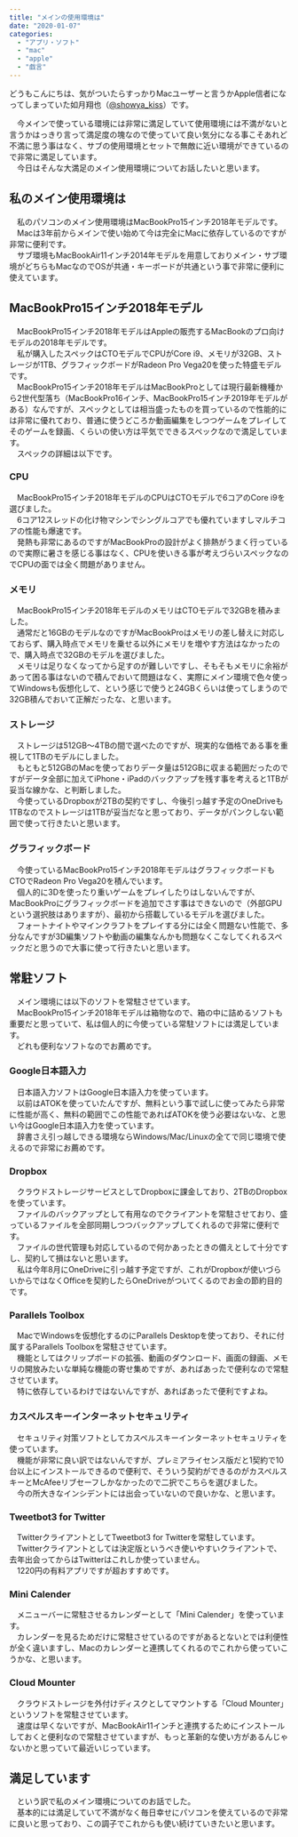 ```yaml
---
title: "メインの使用環境は"
date: "2020-01-07"
categories: 
  - "アプリ・ソフト"
  - "mac"
  - "apple"
  - "戯言"
---
```


どうもこんにちは、気がついたらすっかりMacユーザーと言うかApple信者になってしまっていた如月翔也（[@showya\_kiss](http://twitter.com/showya_kiss)）です。  
  
　今メインで使っている環境には非常に満足していて使用環境には不満がないと言うかはっきり言って満足度の塊なので使っていて良い気分になる事こそあれど不満に思う事はなく、サブの使用環境とセットで無敵に近い環境ができているので非常に満足しています。  
　今日はそんな大満足のメイン使用環境についてお話したいと思います。  

## 私のメイン使用環境は

　私のパソコンのメイン使用環境はMacBookPro15インチ2018年モデルです。  
　Macは3年前からメインで使い始めて今は完全にMacに依存しているのですが非常に便利です。  
　サブ環境もMacBookAir11インチ2014年モデルを用意しておりメイン・サブ環境がどちらもMacなのでOSが共通・キーボードが共通という事で非常に便利に使えています。  

## MacBookPro15インチ2018年モデル

　MacBookPro15インチ2018年モデルはAppleの販売するMacBookのプロ向けモデルの2018年モデルです。  
　私が購入したスペックはCTOモデルでCPUがCore i9、メモリが32GB、ストレージが1TB、グラフィックボードがRadeon Pro Vega20を使った特盛モデルです。  
　MacBookPro15インチ2018年モデルはMacBookProとしては現行最新機種から2世代型落ち（MacBookPro16インチ、MacBookPro15インチ2019年モデルがある）なんですが、スペックとしては相当盛ったものを買っているので性能的には非常に優れており、普通に使うどころか動画編集をしつつゲームをプレイしてそのゲームを録画、くらいの使い方は平気でできるスペックなので満足しています。  
　スペックの詳細は以下です。  

### CPU

　MacBookPro15インチ2018年モデルのCPUはCTOモデルで6コアのCore i9を選びました。  
　6コア12スレッドの化け物マシンでシングルコアでも優れていますしマルチコアの性能も爆速です。  
　発熱も非常にあるのですがMacBookProの設計がよく排熱がうまく行っているので実際に暑さを感じる事はなく、CPUを使いきる事が考えづらいスペックなのでCPUの面では全く問題がありません。  

### メモリ

　MacBookPro15インチ2018年モデルのメモリはCTOモデルで32GBを積みました。  
　通常だと16GBのモデルなのですがMacBookProはメモリの差し替えに対応しておらず、購入時点でメモリを乗せる以外にメモリを増やす方法はなかったので、購入時点で32GBのモデルを選びました。  
　メモリは足りなくなってから足すのが難しいですし、そもそもメモリに余裕があって困る事はないので積んでおいて問題はなく、実際にメイン環境で色々使ってWindowsも仮想化して、という感じで使うと24GBくらいは使ってしまうので32GB積んでおいて正解だったな、と思います。  

### ストレージ

　ストレージは512GB〜4TBの間で選べたのですが、現実的な価格である事を重視して1TBのモデルにしました。  
　もともと512GBのMacを使っておりデータ量は512GBに収まる範囲だったのですがデータ全部に加えてiPhone・iPadのバックアップを残す事を考えると1TBが妥当な線かな、と判断しました。  
　今使っているDropboxが2TBの契約ですし、今後引っ越す予定のOneDriveも1TBなのでストレージは1TBが妥当だなと思っており、データがパンクしない範囲で使って行きたいと思います。  

### グラフィックボード

　今使っているMacBookPro15インチ2018年モデルはグラフィックボードもCTOでRadeon Pro Vega20を積んでいます。  
　個人的に3Dを使ったり重いゲームをプレイしたりはしないんですが、MacBookProにグラフィックボードを追加でさす事はできないので（外部GPUという選択肢はありますが）、最初から搭載しているモデルを選びました。  
　フォートナイトやマインクラフトをプレイする分には全く問題ない性能で、多分なんですが3D編集ソフトや動画の編集なんかも問題なくこなしてくれるスペックだと思うので大事に使って行きたいと思います。  

## 常駐ソフト

　メイン環境には以下のソフトを常駐させています。  
　MacBookPro15インチ2018年モデルは箱物なので、箱の中に詰めるソフトも重要だと思っていて、私は個人的に今使っている常駐ソフトには満足しています。  
　どれも便利なソフトなのでお薦めです。  

### Google日本語入力

　日本語入力ソフトはGoogle日本語入力を使っています。  
　以前はATOKを使っていたんですが、無料という事で試しに使ってみたら非常に性能が高く、無料の範囲でこの性能であればATOKを使う必要はないな、と思い今はGoogle日本語入力を使っています。  
　辞書さえ引っ越しできる環境ならWindows/Mac/Linuxの全てで同じ環境で使えるので非常にお薦めです。  

### Dropbox

　クラウドストレージサービスとしてDropboxに課金しており、2TBのDropboxを使っています。  
　ファイルのバックアップとして有用なのでクライアントを常駐させており、盛っているファイルを全部同期しつつバックアップしてくれるので非常に便利です。  
　ファイルの世代管理も対応しているので何かあったときの備えとして十分ですし、契約して損はないと思います。  
　私は今年8月にOneDriveに引っ越す予定ですが、これがDropboxが使いづらいからではなくOfficeを契約したらOneDriveがついてくるのでお金の節約目的です。  

### Parallels Toolbox

　MacでWindowsを仮想化するのにParallels Desktopを使っており、それに付属するParallels Toolboxを常駐させています。  
　機能としてはクリップボードの拡張、動画のダウンロード、画面の録画、メモリの開放みたいな単純な機能の寄せ集めですが、あればあったで便利なので常駐させています。  
　特に依存しているわけではないんですが、あればあったで便利ですよね。  

### カスペルスキーインターネットセキュリティ

　セキュリティ対策ソフトとしてカスペルスキーインターネットセキュリティを使っています。  
　機能が非常に良い訳ではないんですが、プレミアライセンス版だと1契約で10台以上にインストールできるので便利で、そういう契約ができるのがカスペルスキーとMcAfeeリブセーフしかなかったので二択でこちらを選びました。  
　今の所大きなインシデントには出会っていないので良いかな、と思います。  

### Tweetbot3 for Twitter

　TwitterクライアントとしてTweetbot3 for Twitterを常駐しています。  
　Twitterクライアントとしては決定版というべき使いやすいクライアントで、去年出会ってからはTwitterはこれしか使っていません。  
　1220円の有料アプリですが超おすすめです。  

### Mini Calender

　メニューバーに常駐させるカレンダーとして「Mini Calender」を使っています。  
　カレンダーを見るためだけに常駐させているのですがあるとないとでは利便性が全く違いますし、Macのカレンダーと連携してくれるのでこれから使っていこうかな、と思います。  

### Cloud Mounter

　クラウドストレージを外付けディスクとしてマウントする「Cloud Mounter」というソフトを常駐させています。  
　速度は早くないですが、MacBookAir11インチと連携するためにインストールしておくと便利なので常駐させていますが、もっと革新的な使い方があるんじゃないかと思っていて最近いじっています。

## 満足しています

　という訳で私のメイン環境についてのお話でした。  
　基本的には満足していて不満がなく毎日幸せにパソコンを使えているので非常に良いと思っており、この調子でこれからも使い続けていきたいと思います。
